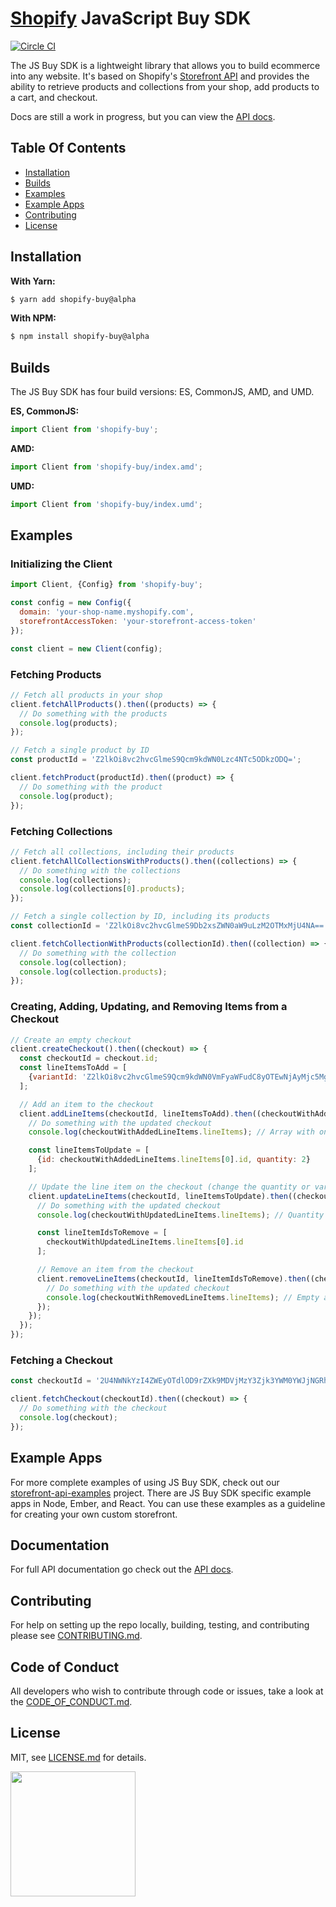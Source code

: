 # [Shopify](https://www.shopify.com) JavaScript Buy SDK
[![Circle CI](https://circleci.com/gh/Shopify/js-buy-sdk.png?circle-token=3be0ebe6fbb4841442b86678696947bd4b5456d7)](https://circleci.com/gh/Shopify/js-buy-sdk)

The JS Buy SDK is a lightweight library that allows you to build ecommerce into
any website. It's based on Shopify's [Storefront API](https://help.shopify.com/api/storefront-api/getting-started)
and provides the ability to retrieve products and collections from your shop, add products to a cart, and checkout.

Docs are still a work in progress, but you can view the [API docs](https://github.com/Shopify/js-buy-sdk/blob/v1.0alpha/docs/API_REFERENCE.md).

## Table Of Contents

- [Installation](#installation)
- [Builds](#builds)
- [Examples](#examples)
- [Example Apps](#example-apps)
- [Contributing](#contributing)
- [License](#license)

## Installation
**With Yarn:**
```bash
$ yarn add shopify-buy@alpha
```
**With NPM:**
```bash
$ npm install shopify-buy@alpha
```

## Builds
The JS Buy SDK has four build versions: ES, CommonJS, AMD, and UMD.

**ES, CommonJS:**
```javascript
import Client from 'shopify-buy';
```
**AMD:**
```javascript
import Client from 'shopify-buy/index.amd';
```
**UMD:**
```javascript
import Client from 'shopify-buy/index.umd';
```

## Examples

### Initializing the Client
```javascript
import Client, {Config} from 'shopify-buy';

const config = new Config({
  domain: 'your-shop-name.myshopify.com',
  storefrontAccessToken: 'your-storefront-access-token'
});

const client = new Client(config);
```

### Fetching Products
```javascript
// Fetch all products in your shop
client.fetchAllProducts().then((products) => {
  // Do something with the products
  console.log(products);
});

// Fetch a single product by ID
const productId = 'Z2lkOi8vc2hvcGlmeS9Qcm9kdWN0Lzc4NTc5ODkzODQ=';

client.fetchProduct(productId).then((product) => {
  // Do something with the product
  console.log(product);
});
```

### Fetching Collections
```javascript
// Fetch all collections, including their products
client.fetchAllCollectionsWithProducts().then((collections) => {
  // Do something with the collections
  console.log(collections);
  console.log(collections[0].products);
});

// Fetch a single collection by ID, including its products
const collectionId = 'Z2lkOi8vc2hvcGlmeS9Db2xsZWN0aW9uLzM2OTMxMjU4NA==';

client.fetchCollectionWithProducts(collectionId).then((collection) => {
  // Do something with the collection
  console.log(collection);
  console.log(collection.products);
});
```

### Creating, Adding, Updating, and Removing Items from a Checkout
```javascript
// Create an empty checkout
client.createCheckout().then((checkout) => {
  const checkoutId = checkout.id;
  const lineItemsToAdd = [
    {variantId: 'Z2lkOi8vc2hvcGlmeS9Qcm9kdWN0VmFyaWFudC8yOTEwNjAyMjc5Mg==', quantity: 5}
  ];

  // Add an item to the checkout
  client.addLineItems(checkoutId, lineItemsToAdd).then((checkoutWithAddedLineItems) => {
    // Do something with the updated checkout
    console.log(checkoutWithAddedLineItems.lineItems); // Array with one line item

    const lineItemsToUpdate = [
      {id: checkoutWithAddedLineItems.lineItems[0].id, quantity: 2}
    ];

    // Update the line item on the checkout (change the quantity or variant)
    client.updateLineItems(checkoutId, lineItemsToUpdate).then((checkoutWithUpdatedLineItems) => {
      // Do something with the updated checkout
      console.log(checkoutWithUpdatedLineItems.lineItems); // Quantity of line item is now 2 instead of 5

      const lineItemIdsToRemove = [
        checkoutWithUpdatedLineItems.lineItems[0].id
      ];

      // Remove an item from the checkout
      client.removeLineItems(checkoutId, lineItemIdsToRemove).then((checkoutWithRemovedLineItems) => {
        // Do something with the updated checkout
        console.log(checkoutWithRemovedLineItems.lineItems); // Empty array
      });
    });
  });
});
```

### Fetching a Checkout
```javascript
const checkoutId = '2U4NWNkYzI4ZWEyOTdlOD9rZXk9MDVjMzY3Zjk3YWM0YWJjNGRhMTkwMDgwYTUzOGJmYmI='

client.fetchCheckout(checkoutId).then((checkout) => {
  // Do something with the checkout
  console.log(checkout);
});
```

## Example Apps

For more complete examples of using JS Buy SDK, check out our [storefront-api-examples](https://github.com/Shopify/storefront-api-examples) project.
There are JS Buy SDK specific example apps in Node, Ember, and React. You can use these examples as a guideline for creating your own custom storefront.

## Documentation

For full API documentation go check out the [API docs](https://github.com/Shopify/js-buy-sdk/blob/v1.0alpha/docs/API_REFERENCE.md).

## Contributing
For help on setting up the repo locally, building, testing, and contributing
please see [CONTRIBUTING.md](https://github.com/Shopify/js-buy-sdk/blob/v1.0alpha/CONTRIBUTING.md).

## Code of Conduct
All developers who wish to contribute through code or issues, take a look at the
[CODE_OF_CONDUCT.md](https://github.com/Shopify/js-buy-sdk/blob/v1.0alpha/CODE_OF_CONDUCT.md).

## License

MIT, see [LICENSE.md](https://github.com/Shopify/js-buy-sdk/blob/v1.0alpha/LICENSE.txt) for details.

<img src="https://cdn.shopify.com/shopify-marketing_assets/builds/19.0.0/shopify-full-color-black.svg" width="200" />
